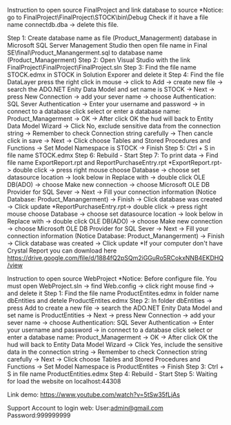 Instruction to open source FinalProject and link database to source
*Notice: go to FinalProject\FinalProject\STOCK\bin\Debug
Check if it have a file name connectdb.dba -> delete this file.

Step 1: Create database name as file (Product_Managerment) database in Microsoft SQL Server Management Studio then open file name in Final SE\final\Product_Manangerment.sql to database name (Product_Managerment)
Step 2: Open Visual Studio with the link FinalProject\FinalProject\FinalProject.sln
Step 3: Find the file name STOCK.edmx in STOCK in Solution Exporer and delete it 
Step 4: Find the file DataLayer press the right click in mouse -> click to Add -> create new file -> search the ADO.NET Enity Data Model and set name is STOCK
-> Next -> press New Connection -> add your sever name -> choose Authentication: SQL Sever Authentication 
-> Enter your username and password -> in connect to a database click select or enter a database name: Product_Managerment -> OK
-> After click OK the hud will back to Entity Data Model Wizard 
-> Click No, exclude sensitive data from the connection string -> Remember to check Connection string carefully -> Then cancle click in save
-> Next
-> Click choose Tables and Stored Procedures and Functions -> Set Model Namespace is STOCK -> Finish
Step 5: Ctrl + S in file name STOCK.edmx
Step 6: Rebuild - Start 
Step 7: To print data -> Find file name ExportReport.rpt and ReportPurchaseEntry.rpt
*ExportReport.rpt-> double click -> press right mouse choose Database -> choose set datasource location -> look below in Replace with -> double click OLE DB(ADO)
-> choose Make new connection -> choose Microsoft OLE DB Provider for SQL Sever -> Next -> Fill your connection information (Notice Database: Product_Manangerment) -> Finish
-> Click database was created -> Click update
*ReportPurchaseEntry.rpt-> double click -> press right mouse choose Database -> choose set datasource location -> look below in Replace with -> double click OLE DB(ADO)
-> choose Make new connection -> choose Microsoft OLE DB Provider for SQL Sever -> Next -> Fill your connection information (Notice Database: Product_Manangerment) -> Finish
-> Click database was created -> Click update
*If your computer don't have Crystal Report you can download here https://drive.google.com/file/d/1884fQ2pSQm2iGGuRo5RCokxNNB4EKDHQ/view

Instruction to open source WebProject
*Notice: Before configure file. You must open WebProject.sln -> find Web.config 
-> click right mouse find <connectionStrings><add name="Product_ManagermentEntities" connectionString="metadata=res://*/dbEntities.ProductEntities.csdl|res://*/dbEntities.ProductEntities.ssdl|res://*/dbEntities.ProductEntities.msl;provider=System.Data.SqlClient;provider connection string=&quot;data source=DESKTOP-7FGEK1U;initial catalog=Product_Managerment;user id=admin123;password=admin;MultipleActiveResultSets=True;App=EntityFramework&quot;" providerName="System.Data.EntityClient" /></connectionStrings>
-> and delete it
Step 1: Find the file name ProductEntites.edmx in folder name dbEntities and detele ProductEntites.edmx
Step 2: In folder dbEntities -> press Add to create a new file -> search the ADO.NET Enity Data Model and set name is ProductEntities 
-> Next -> press New Connection -> add your sever name -> choose Authentication: SQL Sever Authentication 
-> Enter your username and password -> in connect to a database click select or enter a database name: Product_Managerment -> OK
-> After click OK the hud will back to Entity Data Model Wizard 
-> Click Yes, include the sensitive data in the connection string -> Remember to check Connection string carefully 
-> Next 
-> Click choose Tables and Stored Procedures and Functions -> Set Model Namespace is ProductEntites -> Finish
Step 3: Ctrl + S in file name ProductEntities.edmx
Step 4: Rebuild - Start 
Step 5: Waiting for load the website on localhost:44308

Link demo: https://www.youtube.com/watch?v=5tSw35fLjAs

Support
Account to login web:
User:admin@gmail.com
Password:999999999
